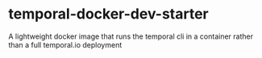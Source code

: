 # temporal-docker-dev-starter
A lightweight docker image  that runs the temporal cli in a container rather than a full temporal.io deployment
